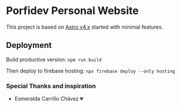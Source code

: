 # Porfidev Personal Website

This project is based on [Astro v4.x](https://astro.build) started with minimal features.

## Deployment

Build productive version:
`npm run build`

Then deploy to firebase hosting:
`npx firebase deploy --only hosting`

### Special Thanks and inspiration

* Esmeralda Carrillo Chávez 💔
